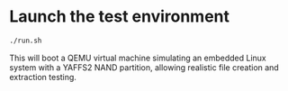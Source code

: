 # Launch the test environment

```bash
./run.sh
```

This will boot a QEMU virtual machine simulating an embedded Linux system with a YAFFS2 NAND partition, allowing realistic file creation and extraction testing.
